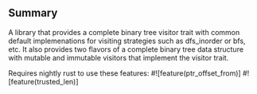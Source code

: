 ## Summary
A library that provides a complete binary tree visitor trait with common default implemenations for visiting strategies such as dfs_inorder or bfs, etc.
It also provides two flavors of a complete binary tree data structure with mutable and immutable visitors that implement the visitor trait.

Requires nightly rust to use these features:
#![feature(ptr_offset_from)]
#![feature(trusted_len)]
